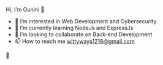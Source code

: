  Hi, I’m Ounini 👋
- 👀 I’m interested in Web Development and Cybersecurity
- 🌱 I’m currently learning NodeJs and ExpressJs
- 💞️ I’m looking to collaborate on Back-end Development
- 📫 How to reach me wittyways1216@gmail.com




👋
<!---
Ounini/Ounini is a ✨ special ✨ repository because its `README.md` (this file) appears on your GitHub profile.
You can click the Preview link to take a look at your changes.
--->
